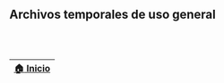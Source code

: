 ## Archivos temporales de uso general

<br>
<br>

| [:house: Inicio](../Readme.md) |
|--------------------------------|
